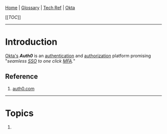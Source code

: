 [Home](/Slalom-LLC/Slalom-Consulting) | [Glossary](/Glossary) | [Tech Ref](/Tech-Ref) | [Okta](/Tech-Ref/Software-Development/IAM-\(Identity-&-Access-Management\)/Authentication/IdP-\(Identity-Provider\)/Okta-\(Identity-Management\))

[[_TOC_]]

---
# Introduction
[Okta's](/Tech-Ref/Software-Development/IAM-\(Identity-&-Access-Management\)/Authentication/IdP-\(Identity-Provider\)/Okta-\(Identity-Management\)) ***Auth0*** is an [authentication](/Tech-Ref/Software-Development/IAM-\(Identity-&-Access-Management\)/Authentication) and [authorization](/Tech-Ref/Authorization) platform promising "_seamless [SSO](/Tech-Ref/Software-Development/IAM-\(Identity-&-Access-Management\)/Authentication/SSO-\(Single-Sign%2Don\)) to one click [MFA](/Tech-Ref/Software-Development/IAM-\(Identity-&-Access-Management\)/Authentication/MFA-\(Multi%2DFactor-Authentication\))._"

## Reference
1. [auth0.com](https://auth0.com/)

---
# Topics
1. 
